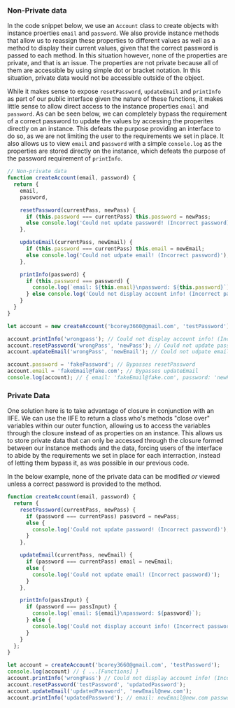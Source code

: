 ### Non-Private data ###
In the code snippet below, we use an `Account` class to create objects with instance proerties `email` and `password`. We also provide instance methods that allow us to reassign these properties to different values as well as a method to display their current values, given that the correct password is passed to each method. In this situation however, none of the properties are private, and that is an issue. The properties are not private because all of them are accessible by using simple dot or bracket notation. In this situation, private data would not be accessible outside of the object.

While it makes sense to expose `resetPassword`, `updateEmail` and `printInfo` as part of our public interface given the nature of these functions, it makes little sense to allow direct access to the instance properties `email` and `password`. As can be seen below, we can completely bypass the requirement of a correct password to update the values by accessing the properites directly on an instance. This defeats the purpose providing an interface to do so, as we are not limiting the user to the requirements we set in place. It also allows us to view `email` and `password` with a simple `console.log` as the properties are stored directly on the instance, which defeats the purpose of the password requirement of `printInfo`.

```javascript
// Non-private data
function createAccount(email, password) {
  return {
    email,
    password,

    resetPassword(currentPass, newPass) {
      if (this.password === currentPass) this.password = newPass;
      else console.log('Could not update password! (Incorrect password)');
    },

    updateEmail(currentPass, newEmail) {
      if (this.password === currentPass) this.email = newEmail;
      else console.log('Could not udpate email! (Incorrect password)');
    },

    printInfo(password) {
      if (this.password === password) {
        console.log(`email: ${this.email}\npassword: ${this.password}`);
      } else console.log('Could not display account info! (Incorrect password)');
    }
  }
}

let account = new createAccount('bcorey3660@gmail.com', 'testPassword');

account.printInfo('wrongpass'); // Could not display account info! (Incorrect password)
account.resetPassword('wrongPass', 'newPass'); // Could not update password! (Incorrect password)
account.updateEmail('wrongPass', 'newEmail'); // Could not udpate email! (Incorrect password)

account.password = 'fakePassword'; // Bypasses resetPassword
account.email = 'fakeEmail@fake.com'; // Bypasses updateEmail
console.log(account); // { email: 'fakeEmail@fake.com', password: 'newPassword' ... [Functions]} // Bypases printInfo
```
### Private Data ###
One solution here is to take advantage of closure in conjunction with an IIFE. We can use the IIFE to return a class who's methods "close over" variables within our outer function, allowing us to access the variables through the closure instead of as properties on an instance. This allows us to store private data that can only be accessed through the closure formed between our instance methods and the data, forcing users of the interface to abide by the requirements we set in place for each interraction, instead of letting them bypass it, as was possible in our previous code.

In the below example, none of the private data can be modified _or_ viewed unless a correct password is provided to the method.
```javascript
function createAccount(email, password) {
  return {
    resetPassword(currentPass, newPass) {
      if (password === currentPass) password = newPass;
      else {
        console.log('Could not update password! (Incorrect password)');
      }
    },

    updateEmail(currentPass, newEmail) {
      if (password === currentPass) email = newEmail;
      else {
        console.log('Could not update email! (Incorrect password)');
      }
    },

    printInfo(passInput) {
      if (password === passInput) {
        console.log(`email: ${email}\npassword: ${password}`);
      } else {
        console.log('Could not display account info! (Incorrect password)');
      }
    }
  };
}

let account = createAccount('bcorey3660@gmail.com', 'testPassword');
console.log(account) // { ...[Functions] }
account.printInfo('wrongPass') // Could not display account info! (Incorrect password)
account.resetPassword('testPassword', 'updatedPassword');
account.updateEmail('updatedPassword', 'newEmail@new.com');
account.printInfo('updatedPassword'); // email: newEmail@new.com password: updatedPassword
```
